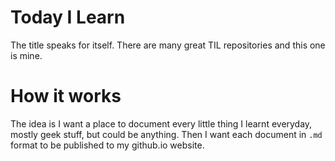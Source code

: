 # Today I Learn
The title speaks for itself. There are many great TIL repositories and this one is mine.

# How it works
The idea is I want a place to document every little thing I learnt everyday, mostly geek stuff, but could be anything. Then I want each document in `.md` format to be published to my github.io website.